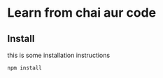 # Learn from chai aur code

## Install

this is some installation instructions

```bash
npm install
```